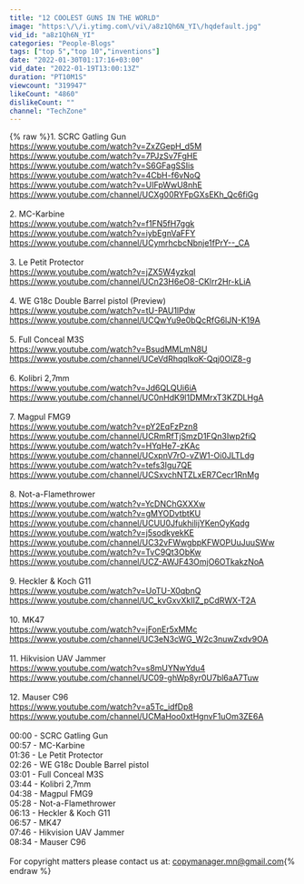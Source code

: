 ```yaml
---
title: "12 COOLEST GUNS IN THE WORLD"
image: "https:\/\/i.ytimg.com\/vi\/a8z1Qh6N_YI\/hqdefault.jpg"
vid_id: "a8z1Qh6N_YI"
categories: "People-Blogs"
tags: ["top 5","top 10","inventions"]
date: "2022-01-30T01:17:16+03:00"
vid_date: "2022-01-19T13:00:13Z"
duration: "PT10M1S"
viewcount: "319947"
likeCount: "4860"
dislikeCount: ""
channel: "TechZone"
---
```

{% raw %}1. SCRC Gatling Gun <br /><a rel="nofollow" target="blank" href="https://www.youtube.com/watch?v=ZxZGepH_d5M">https://www.youtube.com/watch?v=ZxZGepH_d5M</a>  <br /><a rel="nofollow" target="blank" href="https://www.youtube.com/watch?v=7PJzSv7FgHE">https://www.youtube.com/watch?v=7PJzSv7FgHE</a>  <br /><a rel="nofollow" target="blank" href="https://www.youtube.com/watch?v=S6GFagSSIis">https://www.youtube.com/watch?v=S6GFagSSIis</a>  <br /><a rel="nofollow" target="blank" href="https://www.youtube.com/watch?v=4CbH-f6vNoQ">https://www.youtube.com/watch?v=4CbH-f6vNoQ</a>  <br /><a rel="nofollow" target="blank" href="https://www.youtube.com/watch?v=UIFpWwU8nhE">https://www.youtube.com/watch?v=UIFpWwU8nhE</a>  <br /><a rel="nofollow" target="blank" href="https://www.youtube.com/channel/UCXg00RYFpGXsEKh_Qc6fiGg">https://www.youtube.com/channel/UCXg00RYFpGXsEKh_Qc6fiGg</a> <br /><br />2. MC-Karbine<br /><a rel="nofollow" target="blank" href="https://www.youtube.com/watch?v=f1FN5fH7ggk">https://www.youtube.com/watch?v=f1FN5fH7ggk</a>  <br /><a rel="nofollow" target="blank" href="https://www.youtube.com/watch?v=iybEgnVaFFY">https://www.youtube.com/watch?v=iybEgnVaFFY</a>  <br /><a rel="nofollow" target="blank" href="https://www.youtube.com/channel/UCymrhcbcNbnje1fPrY--_CA">https://www.youtube.com/channel/UCymrhcbcNbnje1fPrY--_CA</a> <br /><br />3. Le Petit Protector<br /><a rel="nofollow" target="blank" href="https://www.youtube.com/watch?v=jZX5W4yzkqI">https://www.youtube.com/watch?v=jZX5W4yzkqI</a><br /><a rel="nofollow" target="blank" href="https://www.youtube.com/channel/UCn23H6eO8-CKlrr2Hr-kLiA">https://www.youtube.com/channel/UCn23H6eO8-CKlrr2Hr-kLiA</a><br /><br />4. WE G18c Double Barrel pistol (Preview)<br /><a rel="nofollow" target="blank" href="https://www.youtube.com/watch?v=tU-PAU1lPdw">https://www.youtube.com/watch?v=tU-PAU1lPdw</a><br /><a rel="nofollow" target="blank" href="https://www.youtube.com/channel/UCQwYu9e0bQcRfG6lJN-K19A">https://www.youtube.com/channel/UCQwYu9e0bQcRfG6lJN-K19A</a><br /><br />5. Full Conceal M3S<br /><a rel="nofollow" target="blank" href="https://www.youtube.com/watch?v=BsudMMLmN8U">https://www.youtube.com/watch?v=BsudMMLmN8U</a><br /><a rel="nofollow" target="blank" href="https://www.youtube.com/channel/UCeVdRhqqIkoK-Qqj0OlZ8-g">https://www.youtube.com/channel/UCeVdRhqqIkoK-Qqj0OlZ8-g</a><br /><br />6. Kolibri 2,7mm <br /><a rel="nofollow" target="blank" href="https://www.youtube.com/watch?v=Jd6QLQUi6iA">https://www.youtube.com/watch?v=Jd6QLQUi6iA</a><br /><a rel="nofollow" target="blank" href="https://www.youtube.com/channel/UC0nHdK9l1DMMrxT3KZDLHgA">https://www.youtube.com/channel/UC0nHdK9l1DMMrxT3KZDLHgA</a><br /><br />7. Magpul FMG9 <br /><a rel="nofollow" target="blank" href="https://www.youtube.com/watch?v=pY2EqFzPzn8">https://www.youtube.com/watch?v=pY2EqFzPzn8</a>  <br /><a rel="nofollow" target="blank" href="https://www.youtube.com/channel/UCRmRfTjSmzD1FQn3Iwp2fiQ">https://www.youtube.com/channel/UCRmRfTjSmzD1FQn3Iwp2fiQ</a> <br /><a rel="nofollow" target="blank" href="https://www.youtube.com/watch?v=HYqHe7-zKAc">https://www.youtube.com/watch?v=HYqHe7-zKAc</a>  <br /><a rel="nofollow" target="blank" href="https://www.youtube.com/channel/UCxpnV7rO-vZW1-Oi0JLTLdg">https://www.youtube.com/channel/UCxpnV7rO-vZW1-Oi0JLTLdg</a> <br /><a rel="nofollow" target="blank" href="https://www.youtube.com/watch?v=tefs3Igu7QE">https://www.youtube.com/watch?v=tefs3Igu7QE</a>  <br /><a rel="nofollow" target="blank" href="https://www.youtube.com/channel/UCSxvchNTZLxER7Cecr1RnMg">https://www.youtube.com/channel/UCSxvchNTZLxER7Cecr1RnMg</a> <br /><br />8. Not-a-Flamethrower<br /><a rel="nofollow" target="blank" href="https://www.youtube.com/watch?v=YcDNChGXXXw">https://www.youtube.com/watch?v=YcDNChGXXXw</a>  <br /><a rel="nofollow" target="blank" href="https://www.youtube.com/watch?v=gMYODvtbtKU">https://www.youtube.com/watch?v=gMYODvtbtKU</a>  <br /><a rel="nofollow" target="blank" href="https://www.youtube.com/channel/UCUU0JfukhilijYKenOyKqdg">https://www.youtube.com/channel/UCUU0JfukhilijYKenOyKqdg</a> <br /><a rel="nofollow" target="blank" href="https://www.youtube.com/watch?v=j5sodkyekKE">https://www.youtube.com/watch?v=j5sodkyekKE</a>  <br /><a rel="nofollow" target="blank" href="https://www.youtube.com/channel/UC32vFWwgbpKFWOPUuJuuSWw">https://www.youtube.com/channel/UC32vFWwgbpKFWOPUuJuuSWw</a> <br /><a rel="nofollow" target="blank" href="https://www.youtube.com/watch?v=TvC9Qt3ObKw">https://www.youtube.com/watch?v=TvC9Qt3ObKw</a>  <br /><a rel="nofollow" target="blank" href="https://www.youtube.com/channel/UCZ-AWJF43OmjO6OTkakzNoA">https://www.youtube.com/channel/UCZ-AWJF43OmjO6OTkakzNoA</a> <br /><br />9. Heckler &amp; Koch G11 <br /><a rel="nofollow" target="blank" href="https://www.youtube.com/watch?v=UoTU-X0qbnQ">https://www.youtube.com/watch?v=UoTU-X0qbnQ</a>  <br /><a rel="nofollow" target="blank" href="https://www.youtube.com/channel/UC_kvGxvXkIIZ_pCdRWX-T2A">https://www.youtube.com/channel/UC_kvGxvXkIIZ_pCdRWX-T2A</a> <br /><br />10. MK47  <br /><a rel="nofollow" target="blank" href="https://www.youtube.com/watch?v=jFonEr5xMMc">https://www.youtube.com/watch?v=jFonEr5xMMc</a><br /><a rel="nofollow" target="blank" href="https://www.youtube.com/channel/UC3eN3cWG_W2c3nuwZxdv9OA">https://www.youtube.com/channel/UC3eN3cWG_W2c3nuwZxdv9OA</a><br /><br />11. Hikvision UAV Jammer<br /><a rel="nofollow" target="blank" href="https://www.youtube.com/watch?v=s8mUYNwYdu4">https://www.youtube.com/watch?v=s8mUYNwYdu4</a><br /><a rel="nofollow" target="blank" href="https://www.youtube.com/channel/UC09-ghWp8yr0U7bl6aA7Tuw">https://www.youtube.com/channel/UC09-ghWp8yr0U7bl6aA7Tuw</a><br /><br />12. Mauser C96 <br /><a rel="nofollow" target="blank" href="https://www.youtube.com/watch?v=a5Tc_idfDp8">https://www.youtube.com/watch?v=a5Tc_idfDp8</a>  <br /><a rel="nofollow" target="blank" href="https://www.youtube.com/channel/UCMaHoo0xtHgnvF1uOm3ZE6A">https://www.youtube.com/channel/UCMaHoo0xtHgnvF1uOm3ZE6A</a> <br /><br />00:00 - SCRC Gatling Gun  <br />00:57 - MC-Karbine<br />01:36 - Le Petit Protector<br />02:26 - WE G18c Double Barrel pistol <br />03:01 - Full Conceal M3S<br />03:44 - Kolibri 2,7mm <br />04:38 - Magpul FMG9 <br />05:28 - Not-a-Flamethrower<br />06:13 - Heckler &amp; Koch G11 <br />06:57 - MK47  <br />07:46 - Hikvision UAV Jammer<br />08:34 - Mauser C96  <br /><br />For copyright matters please contact us at: copymanager.mn@gmail.com{% endraw %}
